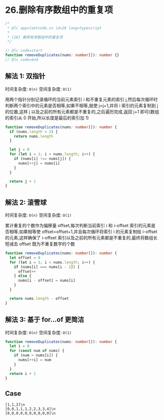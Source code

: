 # 26.删除有序数组中的重复项

```ts
/*
 * @lc app=leetcode.cn id=26 lang=typescript
 *
 * [26] 删除有序数组中的重复项
 */

// @lc code=start
function removeDuplicates(nums: number[]): number {}
// @lc code=end
```

## 解法 1: 双指针

时间复杂度: `O(n)`
空间复杂度: `O(1)`

用两个指针分别记录循环的当前元素索引 i 和不重复元素的索引 j,然后每次循环时判断两个索引中的元素是否相等,如果不相等,就使 j=j+1,并将 i 索引的元素复制到 j 的位置,这样 j 以及之前的所有元素都是不重复的,之后遍历完成,返回 j+1 即可(数组的索引从 0 开始,所以长度是最后的索引加 1)

```ts
function removeDuplicates(nums: number[]): number {
  if (nums.length < 2) {
    return nums.length
  }

  let j = 0
  for (let i = 1; i < nums.length; i++) {
    if (nums[i] !== nums[j]) {
      nums[++j] = nums[i]
    }
  }

  return j + 1
}
```

## 解法 2: 滚雪球

时间复杂度: `O(n)`
空间复杂度: `O(1)`

累计重复的个数作为偏移量 offset,每次判断当前索引 i 和 i-offset 索引的元素是否相等,如果相等使 offset=offset+1,并且每次循环将索引 i 的元素复制给 i-offset 的元素,这样确保了 i-offset 索引以及之前的所有元素都是不重复的,最终将数组长短减去 offset 既为不重复数字的个数

```ts
function removeDuplicates(nums: number[]): number {
  let offset = 0
  for (let i = 1; i < nums.length; i++) {
    if (nums[i] === nums[i - 1]) {
      offset++
    } else {
      nums[i - offset] = nums[i]
    }
  }

  return nums.length - offset
}
```

## 解法 3: 基于 for...of 更简洁

时间复杂度: `O(n)`
空间复杂度: `O(1)`

```ts
function removeDuplicates(nums: number[]): number {
  let i = 0
  for (const num of nums) {
    if (num > nums[i]) {
      nums[++i] = num
    }
  }
  return i + 1
}
```

## Case

```text
[1,1,2]\n
[0,0,1,1,1,2,2,3,3,4]\n
[0,0,0,0,0,0,0,0,0,0]\n
```
